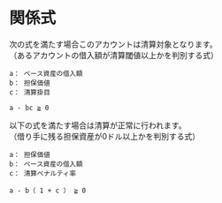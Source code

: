 # 関係式

次の式を満たす場合このアカウントは清算対象となります。\
（あるアカウントの借入額が清算閾値以上かを判別する式）

```
a： ベース資産の借入額
b： 担保価値
c： 清算掛目

a - bc ≧ 0
```

以下の式を満たす場合は清算が正常に行われます。\
（借り手に残る担保資産が0ドル以上かを判別する式）

```
a： 担保価値
b： ベース資産の借入額
c： 清算ペナルティ率

a - b（ 1 + c ） ≧ 0
```
